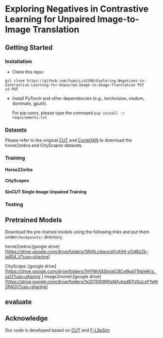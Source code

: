 # Exploring Negatives in Contrastive Learning for Unpaired Image-to-Image Translation
## Getting Started

### Installation

- Clone this repo:

```
git clone https://github.com/YupeiLin2388/Exploring-Negatives-in-Contrastive-Learning-for-Unpaired-Image-to-Image-Translation PUT
cd PUT
```

- Install PyTorch and other dependencies (e.g., torchvision, visdom, dominate, gputil).

  For pip users, please type the command `pip install -r requirements.txt`

### [Datasets](https://github.com/taesungp/contrastive-unpaired-translation/blob/master/docs/datasets.md)

Please refer to the original [CUT](https://github.com/taesungp/contrastive-unpaired-translation) and [CycleGAN](https://github.com/junyanz/pytorch-CycleGAN-and-pix2pix) to download the horse2zebra and CityScapes datasets.

### Training

#### Horse2Zerba



#### CityScapes



#### SinCUT Single Image Unpaired Training



### Testing

## Pretrained Models

Download the pre-trained models using the following links and put them under`checkpoints/` directory.

horse2zebra:[google drive][https://drive.google.com/drive/folders/1WHlLcdwyoaYvXiHl-yOd6zZb-ja854_V?usp=sharing]

CityScape :[google drive][https://drive.google.com/drive/folders/1HYNhX4SbrqtC8Cv6kgl71hbIeKrz_ozO?usp=sharing ]
image2monet:[google drive][https://drive.google.com/drive/folders/1xQ17DKW6faNXvksd87UGoLsYYeN3PAGV?usp=sharing]

## evaluate



## Acknowledge

Our code is developed based on [CUT](https://github.com/taesungp/contrastive-unpaired-translation) and   [F-LSeSim](https://github.com/lyndonzheng/F-LSeSim)
